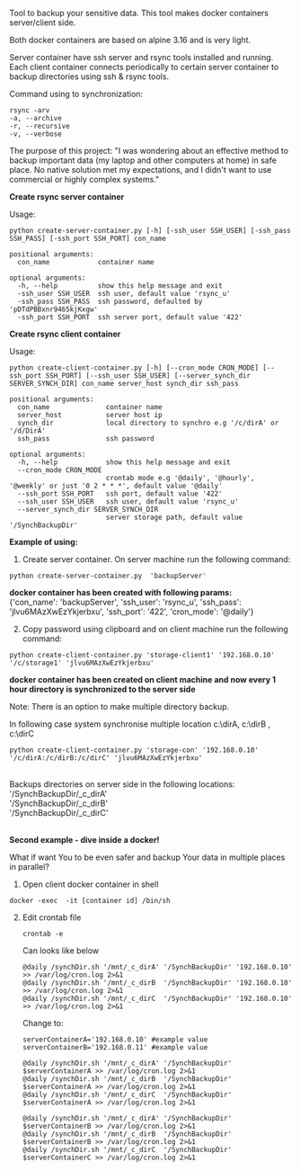 Tool to backup your sensitive data.
This tool makes docker containers server/client side.

Both docker containers are based on alpine 3.16 and is very light.

Server container have ssh server and rsync tools installed and running.
Each client container connects periodically to certain server container to backup directories using ssh & rsync tools.<br />

Command using to synchronization: </br>

```
rsync -arv
-a, --archive  
-r, --recursive 
-v, --verbose   
 ```

The purpose of this project:
  "I was wondering about an effective method to backup important data (my laptop and other computers at home) in safe place. No native solution met my expectations, and I didn't want to use commercial or highly complex systems."
  
**Create rsync server container**

Usage: 
```
python create-server-container.py [-h] [-ssh_user SSH_USER] [-ssh_pass SSH_PASS] [-ssh_port SSH_PORT] con_name 
```

```
positional arguments:
  con_name            container name

optional arguments:
  -h, --help          show this help message and exit
  -ssh_user SSH_USER  ssh user, default value 'rsync_u'
  -ssh_pass SSH_PASS  ssh password, defaulted by 'pDTdPBBxnr9465kjKxgw'
  -ssh_port SSH_PORT  ssh server port, default value '422'
```

**Create rsync client container**

Usage: 
```
python create-client-container.py [-h] [--cron_mode CRON_MODE] [--ssh_port SSH_PORT] [--ssh_user SSH_USER] [--server_synch_dir SERVER_SYNCH_DIR] con_name server_host synch_dir ssh_pass
```

```
positional arguments:
  con_name              container name
  server_host           server host ip
  synch_dir             local directory to synchro e.g '/c/dirA' or '/d/DirA'
  ssh_pass              ssh password

optional arguments:
  -h, --help            show this help message and exit
  --cron_mode CRON_MODE
                        crontab mode e.g '@daily', '@hourly', '@weekly' or just '0 2 * * *', default value '@daily'
  --ssh_port SSH_PORT   ssh port, default value '422'
  --ssh_user SSH_USER   ssh user, default value 'rsync_u'
  --server_synch_dir SERVER_SYNCH_DIR
                        server storage path, default value '/SynchBackupDir'
 ``` 

**Example of using:**

1. Create server container. On server machine run the following command:

  ```
  python create-server-container.py  'backupServer'  
  ```

  **docker container has been created with following params:  <br />**
    {'con_name': 'backupServer', 'ssh_user': 'rsync_u', 'ssh_pass': 'jlvu6MAzXwEzYkjerbxu', 'ssh_port': '422', 'cron_mode': '@daily'}  <br />
    
2. Copy password using clipboard and on client machine run the following command:<br />
  
  ```
  python create-client-container.py 'storage-client1' '192.168.0.10' '/c/storage1' 'jlvu6MAzXwEzYkjerbxu'
  ```
  
  **docker container has been created on client machine and now every 1 hour directory is synchronized to the server side**

Note: There is an option to make multiple directory backup. </br>

  In following case system synchronise multiple location c:\dirA, c:\dirB , c:\dirC  <br />

  ```
  python create-client-container.py 'storage-con' '192.168.0.10' '/c/dirA:/c/dirB:/c/dirC' 'jlvu6MAzXwEzYkjerbxu' 
  ```
</br>
 Backups directories on server side in the following locations: </br>
      '/SynchBackupDir/_c_dirA'  </br>
      '/SynchBackupDir/_c_dirB'  </br>
      '/SynchBackupDir/_c_dirC'  </br>
 </br>

**Second example - dive inside a docker!**

What if want You to be even safer and backup Your data in multiple places in parallel? </br>

1. Open client docker container in shell
  ```
  docker -exec  -it [container id] /bin/sh
  ```

2. Edit crontab file 
      ```
      crontab -e
      ```

    Can looks like below

      ```
      @daily /synchDir.sh '/mnt/_c_dirA' '/SynchBackupDir' '192.168.0.10' >> /var/log/cron.log 2>&1 
      @daily /synchDir.sh '/mnt/_c_dirB  '/SynchBackupDir' '192.168.0.10' >> /var/log/cron.log 2>&1
      @daily /synchDir.sh '/mnt/_c_dirC  '/SynchBackupDir' '192.168.0.10' >> /var/log/cron.log 2>&1
      ```
     Change to: 
    
     ```
     serverContainerA='192.168.0.10' #example value
     serverContainerB='192.168.0.11' #example value

     @daily /synchDir.sh '/mnt/_c_dirA' '/SynchBackupDir' $serverContainerA >> /var/log/cron.log 2>&1 
     @daily /synchDir.sh '/mnt/_c_dirB  '/SynchBackupDir' $serverContainerA >> /var/log/cron.log 2>&1
     @daily /synchDir.sh '/mnt/_c_dirC  '/SynchBackupDir' $serverContainerA >> /var/log/cron.log 2>&1
     
     @daily /synchDir.sh '/mnt/_c_dirA' '/SynchBackupDir' $serverContainerB >> /var/log/cron.log 2>&1 
     @daily /synchDir.sh '/mnt/_c_dirB  '/SynchBackupDir' $serverContainerB >> /var/log/cron.log 2>&1
     @daily /synchDir.sh '/mnt/_c_dirC  '/SynchBackupDir' $serverContainerC >> /var/log/cron.log 2>&1
    ```

